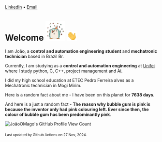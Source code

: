 [LinkedIn](https://www.linkedin.com/in/joão-pedro-gozzoli-b95641301/) &bull;
[Email](joaopedrogozzoli@gmail.com)

# Welcome <img src="happy.gif" height="64px" /> <img src="wave.gif" height="32px" />

I am João, a  **control and automation engineering student** and **mechatronic technician** based in Brazil Br.

Currently, I am studying as a **control and automation engineering** at [Unifei](https://unifei.edu.br) where I study python, C, C++, project management and Ai.

I did my high school education at ETEC Pedro Ferreira alves as a Mechatronic technician in Mogi Mirim.

Here is a random fact about me - I have been on this planet for **7638 days**.

And here is a just a random fact -  **The reason why bubble gum is pink is because the inventor only had pink colouring left. Ever since then, the colour of bubble gum has been predominantly pink**.

![JoãoOMago's GitHub Profile View Count](https://komarev.com/ghpvc/?username=JoaoOMago)

<sub>Last updated by Github Actions on 27 Nov, 2024.</sub>
